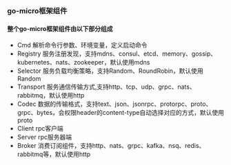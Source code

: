 ### go-micro框架组件

#### 整个go-micro框架组件由以下部分组成

- Cmd
解析命令行参数、环境变量，定义启动命令
- Registry 服务注册发现，支持mdns、consul、etcd、memory、gossip、kubernetes、nats、zookeeper，默认使用mdns
- Selector 服务负载均衡策略，支持Random、RoundRobin，默认使用Random
- Transport 服务通信传输方式,支持http、tcp、udp、grpc、nats、rabbitmq，默认使用http
- Codec 数据的传输格式，支持text、json、jsonrpc、protorpc、proto、grpc、bytes，会权限header的content-type自动选择对应的方式，默认使用proto
- Client rpc客户端
- Server rpc服务器端
- Broker 消费订阅组件，支持http、nats、grpc、kafka、nsq、redis、rabbitmq等，默认使用http